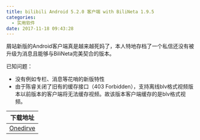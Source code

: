 ```yaml
---
title: bilibili Android 5.2.0 客户端 with BiliNeta 1.9.5
categories: 
  - 实用软件
date: 2017-11-18 09:43:28
---
```

<!--
{% admonition info INFO %}
低调使用
{% endadmonition %}
-->

屑站新版的Android客户端真是越来越死妈了，本人特地存档了一个私信还没有被升级为消息且能够与BiliNeta完美契合的版本。

已知问题：

- 没有例如专栏、消息等花哨的新版特性
- 由于陈睿关闭了旧有的缓存接口（403 Forbidden），支持离线blv格式视频版本以前版本的客户端将无法缓存视频。故该版本客户端缓存的是blv格式视频。

| 下载地址 |
| ------- |
| [Onedirve](https://1drv.ms/u/s!Am8L450rNn1H8y6sm3JjOJnwcUwQ) |
